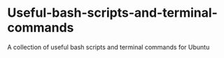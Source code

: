 # Useful-bash-scripts-and-terminal-commands
A collection of useful bash scripts and terminal commands for Ubuntu

